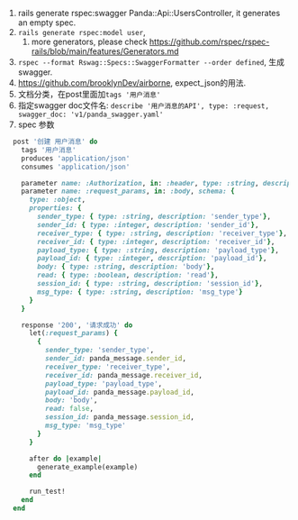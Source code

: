 1. rails generate rspec:swagger Panda::Api::UsersController, it generates an empty spec.
2. `rails generate rspec:model user`, 
   1. more generators, please check https://github.com/rspec/rspec-rails/blob/main/features/Generators.md 
3. `rspec --format Rswag::Specs::SwaggerFormatter --order defined`, 生成swagger.
4. https://github.com/brooklynDev/airborne,  expect_json的用法.
5. 文档分类，在post里面加`tags '用户消息'`
6. 指定swagger doc文件名: `describe '用户消息的API', type: :request, swagger_doc: 'v1/panda_swagger.yaml'`
7. spec 参数
  ~~~ruby
    post '创建 用户消息' do
      tags '用户消息'
      produces 'application/json'
      consumes 'application/json'

      parameter name: :Authorization, in: :header, type: :string, description: '用户认证'
      parameter name: :request_params, in: :body, schema: {
        type: :object,
        properties: {
          sender_type: { type: :string, description: 'sender_type'},
          sender_id: { type: :integer, description: 'sender_id'},
          receiver_type: { type: :string, description: 'receiver_type'},
          receiver_id: { type: :integer, description: 'receiver_id'},
          payload_type: { type: :string, description: 'payload_type'},
          payload_id: { type: :integer, description: 'payload_id'},
          body: { type: :string, description: 'body'},
          read: { type: :boolean, description: 'read'},
          session_id: { type: :string, description: 'session_id'},
          msg_type: { type: :string, description: 'msg_type'}
        }
      }

      response '200', '请求成功' do
        let(:request_params) {
          {
            sender_type: 'sender_type',
            sender_id: panda_message.sender_id,
            receiver_type: 'receiver_type',
            receiver_id: panda_message.receiver_id,
            payload_type: 'payload_type',
            payload_id: panda_message.payload_id,
            body: 'body',
            read: false,
            session_id: panda_message.session_id,
            msg_type: 'msg_type'
          }
        }

        after do |example|
          generate_example(example)
        end

        run_test!
      end
    end
   ~~~